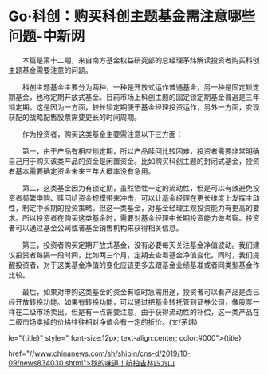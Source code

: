 # Go·科创：购买科创主题基金需注意哪些问题-中新网

　　本篇是第十二期，来自南方基金权益研究部的总经理茅炜解读投资者购买科创主题基金需要注意的问题。

　　科创主题基金主要分为两种，一种是开放式运作普通基金，另一种是固定锁定期基金，也称定期开放式基金。目前市场上科创主题的固定锁定期基金普遍是三年锁定期。这是因为一方面，较长锁定期便于基金经理投资运作，另外一方面，变现获配的战略配售股票需要更长的时间周期。

　　作为投资者，购买这类基金主要需注意以下三方面：

　　第一，由于产品有相应锁定期，所以产品赎回比较困难，投资者需要非常明确自己用于购买该类产品的资金是闲置资金。比如购买科创主题的封闭式基金，投资者基本需要确定资金未来三年大概率没有急用。

　　第二，这类基金因为有锁定期，虽然牺牲一定的流动性，但是可以有效避免投资者频繁申购、赎回给资金规模带来冲击，可以让基金经理在更长维度上发挥主动性，制定中长期的投资策略。但这一类基金，对基金经理主观投资能力有更高的要求。所以投资者在购买这类基金时，需要对基金经理中长期投资能力做考察。投资者可以通过基金公司或者基金销售机构来获得相关信息。

　　第三，投资者购买定期开放式基金，没有必要每天关注基金净值波动。我们建议投资者每隔一段时间，比如两三个月，定期去查看基金净值变化。同时，我们提醒投资者，对于这类基金净值的变化应该更多去跟基金业绩基准或者同类型基金作比较。

　　最后，如果对申购这类基金的资金有临时急需用途，投资者可以看产品是否已经开放转换功能。如果有转换功能，可以通过把基金转托管到证券公司，像股票一样在二级市场卖出。但是有一点需要注意，由于获得流动性的补偿，这一类产品在二级市场卖掉的价格往往相对净值会有一定的折价。(文/茅炜)

le="{title}" style=" font-size:12px; text-align:center; color:#000">{title}

href="//www.chinanews.com/sh/shipin/cns-d/2019/10-09/news834030.shtml">秋的味道！航拍吉林四方山
